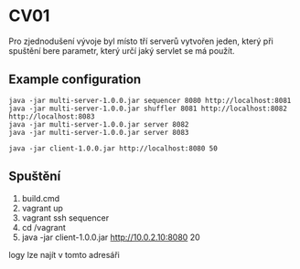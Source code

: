 
# CV01

Pro zjednodušení vývoje byl místo tří serverů vytvořen jeden, který při spuštění bere parametr,
který určí jaký servlet se má použít.

## Example configuration
```
java -jar multi-server-1.0.0.jar sequencer 8080 http://localhost:8081
java -jar multi-server-1.0.0.jar shuffler 8081 http://localhost:8082 http://localhost:8083
java -jar multi-server-1.0.0.jar server 8082
java -jar multi-server-1.0.0.jar server 8083

java -jar client-1.0.0.jar http://localhost:8080 50
```

## Spuštění
1) build.cmd
2) vagrant up
3) vagrant ssh sequencer
4) cd /vagrant
5) java -jar client-1.0.0.jar http://10.0.2.10:8080 20

logy lze najít v tomto adresáři
